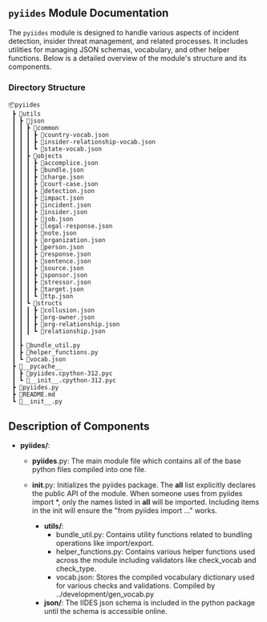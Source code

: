 ## `pyiides` Module Documentation

The `pyiides` module is designed to handle various aspects of incident detection, insider threat management, and related processes. It includes utilities for managing JSON schemas, vocabulary, and other helper functions. Below is a detailed overview of the module's structure and its components.

### Directory Structure

```plaintext
📦pyiides
 ┣ 📂utils
 ┃ ┣ 📂json
 ┃ ┃ ┣ 📂common
 ┃ ┃ ┃ ┣ 📜country-vocab.json
 ┃ ┃ ┃ ┣ 📜insider-relationship-vocab.json
 ┃ ┃ ┃ ┗ 📜state-vocab.json
 ┃ ┃ ┣ 📂objects
 ┃ ┃ ┃ ┣ 📜accomplice.json
 ┃ ┃ ┃ ┣ 📜bundle.json
 ┃ ┃ ┃ ┣ 📜charge.json
 ┃ ┃ ┃ ┣ 📜court-case.json
 ┃ ┃ ┃ ┣ 📜detection.json
 ┃ ┃ ┃ ┣ 📜impact.json
 ┃ ┃ ┃ ┣ 📜incident.json
 ┃ ┃ ┃ ┣ 📜insider.json
 ┃ ┃ ┃ ┣ 📜job.json
 ┃ ┃ ┃ ┣ 📜legal-response.json
 ┃ ┃ ┃ ┣ 📜note.json
 ┃ ┃ ┃ ┣ 📜organization.json
 ┃ ┃ ┃ ┣ 📜person.json
 ┃ ┃ ┃ ┣ 📜response.json
 ┃ ┃ ┃ ┣ 📜sentence.json
 ┃ ┃ ┃ ┣ 📜source.json
 ┃ ┃ ┃ ┣ 📜sponsor.json
 ┃ ┃ ┃ ┣ 📜stressor.json
 ┃ ┃ ┃ ┣ 📜target.json
 ┃ ┃ ┃ ┗ 📜ttp.json
 ┃ ┃ ┗ 📂structs
 ┃ ┃ ┃ ┣ 📜collusion.json
 ┃ ┃ ┃ ┣ 📜org-owner.json
 ┃ ┃ ┃ ┣ 📜org-relationship.json
 ┃ ┃ ┃ ┗ 📜relationship.json
 ┃ ┃
 ┃ ┣ 📜bundle_util.py
 ┃ ┣ 📜helper_functions.py
 ┃ ┗ 📜vocab.json
 ┣ 📂__pycache__
 ┃ ┣ 📜pyiides.cpython-312.pyc
 ┃ ┗ 📜__init__.cpython-312.pyc
 ┣ 📜pyiides.py
 ┣ 📜README.md
 ┗ 📜__init__.py
```

## Description of Components

- **pyiides/**:

  - **pyiides**.py: The main module file which contains all of the base python files compiled into one file.

  - **init**.py: Initializes the pyiides package. The **all** list explicitly declares the public API of the module. When someone uses from pyiides import \*, only the names listed in **all** will be imported. Including items in the init will ensure the "from pyiides import ..." works.

    - **utils/**:
      - bundle_util.py: Contains utility functions related to bundling operations like import/export.
      - helper_functions.py: Contains various helper functions used across the module including validators like check_vocab and check_type.
      - vocab.json: Stores the compiled vocabulary dictionary used for various checks and validations. Compiled by ../development/gen_vocab.py
    - **json/**: The IIDES json schema is included in the python package until the schema is accessible online.
